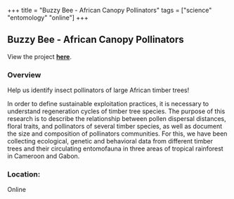+++
title = "Buzzy Bee - African Canopy Pollinators"
tags = ["science" "entomology" "online"]
+++

## Buzzy Bee - African Canopy Pollinators

View the project [**here**](https://www.zooniverse.org/projects/obhasin/buzzy-bee-african-canopy-pollinators).

### Overview

Help us identify insect pollinators of large African timber trees!

In order to define sustainable exploitation practices, it is necessary to understand regeneration cycles of timber tree species. The purpose of this research is to describe the relationship between pollen dispersal distances, floral traits, and pollinators of several timber species, as well as document the size and composition of pollinators communities. For this, we have been collecting ecological, genetic and behavioral data from different timber trees and their circulating entomofauna in three areas of tropical rainforest in Cameroon and Gabon.

### Location:
Online
